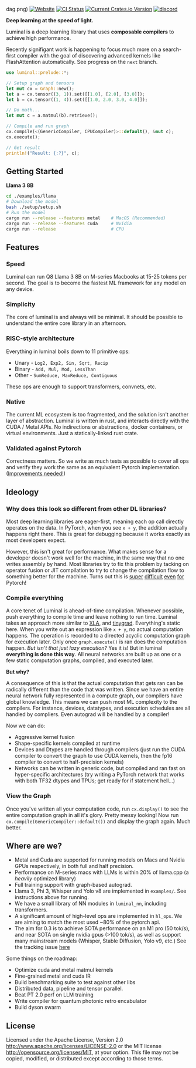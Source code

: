 dag.png)
[![Website](https://img.shields.io/badge/Docs-Website-blue?style=for-the-badge&color=0D9373)](https://luminalai.com)
[![CI Status](https://img.shields.io/github/actions/workflow/status/jafioti/luminal/test.yml?style=for-the-badge&logo=github-actions&logoColor=white&branch=main)](https://github.com/Sidekick-AI/dataflow/actions)
[![Current Crates.io Version](https://img.shields.io/crates/v/luminal.svg?style=for-the-badge&logo=rust)](https://crates.io/crates/luminal)
[![discord](https://dcbadge.vercel.app/api/server/VQf3j8WWNd)](https://discord.gg/VQf3j8WWNd)

**Deep learning at the speed of light.**

Luminal is a deep learning library that uses **composable compilers** to achieve high performance.

Recently signifigant work is happening to focus much more on a search-first compiler with the goal of discovering advanced kernels like FlashAttention automatically. See progress on the `next` branch.

```rust
use luminal::prelude::*;

// Setup graph and tensors
let mut cx = Graph::new();
let a = cx.tensor((3, 1)).set([[1.0], [2.0], [3.0]]);
let b = cx.tensor((1, 4)).set([[1.0, 2.0, 3.0, 4.0]]);

// Do math...
let mut c = a.matmul(b).retrieve();

// Compile and run graph
cx.compile(<(GenericCompiler, CPUCompiler)>::default(), &mut c);
cx.execute();

// Get result
println!("Result: {:?}", c);
```

## Getting Started
**Llama 3 8B**
```bash
cd ./examples/llama
# Download the model
bash ./setup/setup.sh
# Run the model
cargo run --release --features metal    # MacOS (Recommended)
cargo run --release --features cuda     # Nvidia
cargo run --release                     # CPU
```

## Features
### Speed
Luminal can run Q8 Llama 3 8B on M-series Macbooks at 15-25 tokens per second. The goal is to become the fastest ML framework for any model on any device.

### Simplicity
The core of luminal is and always will be minimal. It should be possible to understand the entire core library in an afternoon.

### RISC-style architecture
Everything in luminal boils down to 11 primitive ops:
- Unary - `Log2, Exp2, Sin, Sqrt, Recip`
- Binary - `Add, Mul, Mod, LessThan`
- Other - `SumReduce, MaxReduce, Contiguous`

These ops are enough to support transformers, convnets, etc.

### Native
The current ML ecosystem is too fragmented, and the solution isn't another layer of abstraction. Luminal is written in rust, and interacts directly with the CUDA / Metal APIs. No indirections or abstractions, docker containers, or virtual environments. Just a statically-linked rust crate.

### Validated against Pytorch
Correctness matters. So we write as much tests as possible to cover all ops and verify they work the same as an equivalent Pytorch implementation. ([Improvements needed!](https://github.com/jafioti/luminal/issues/20))

## Ideology
### Why does this look so different from other DL libraries?
Most deep learning libraries are eager-first, meaning each op call directly operates on the data. In PyTorch, when you see `x + y`, the addition actually happens right there. This is great for debugging because it works exactly as most developers expect.

However, this isn't great for performance. What makes sense for a developer doesn't work well for the machine, in the same way that no one writes assembly by hand. Most libraries try to fix this problem by tacking on operator fusion or JIT compilation to try to change the compilation flow to something better for the machine. Turns out this is [super](https://pytorch.org/docs/stable/dynamo/index.html) [difficult](https://pytorch.org/tutorials/intermediate/torch_compile_tutorial.html) [even](https://pytorch.org/docs/stable/jit.html) [for](https://pytorch.org/docs/stable/fx.html#torch.fx.symbolic_trace) Pytorch!

### Compile everything
A core tenet of Luminal is ahead-of-time compilation. Whenever possible, push everything to compile time and leave nothing to run time. Luminal takes an approach more similar to [XLA](https://www.tensorflow.org/xla), and [tinygrad](https://github.com/tinygrad/tinygrad). Everything's static here. When you write out an expression like `x + y`, no actual computation happens. The operation is recorded to a directed acyclic computation graph for execution later. Only once `graph.execute()` is ran does the computation happen. *But isn't that just lazy execution?* Yes it is! But in luminal **everything is done this way**. All neural networks are built up as one or a few static computation graphs, compiled, and executed later.

**But why?**

A consequence of this is that the actual computation that gets ran can be radically different than the code that was written. Since we have an entire neural network fully represented in a compute graph, our compilers have global knowledge. This means we can push most ML complexity to the compilers. For instance, devices, datatypes, and execution schedules are all handled by compliers. Even autograd will be handled by a compiler!

Now we can do:
- Aggressive kernel fusion
- Shape-specific kernels compiled at runtime
- Devices and Dtypes are handled through compilers (just run the CUDA compiler to convert the graph to use CUDA kernels, then the fp16 compiler to convert to half-precision kernels)
- Networks can be written in generic code, but compiled and ran fast on hyper-specific architectures (try writing a PyTorch network that works with both TF32 dtypes and TPUs; get ready for if statement hell...)

### View the Graph
Once you've written all your computation code, run `cx.display()` to see the entire computation graph in all it's glory. Pretty messy looking! Now run `cx.compile(GenericCompiler::default())` and display the graph again. Much better.

## Where are we?
- Metal and Cuda are supported for running models on Macs and Nvidia GPUs respectively, in both full and half precision.
- Performance on M-series macs with LLMs is within 20% of llama.cpp (a *heavily* optimized library)
- Full training support with graph-based autograd.
- Llama 3, Phi 3, Whisper and Yolo v8 are implemented in `examples/`. See instructions above for running.
- We have a small library of NN modules in `luminal_nn`, including transformers.
- A significant amount of high-level ops are implemented in `hl_ops`. We are aiming to match the most used ~80% of the pytorch api.
- The aim for 0.3 is to achieve SOTA performance on an M1 pro (50 tok/s), and near SOTA on single nvidia gpus (>100 tok/s), as well as support many mainstream models (Whisper, Stable Diffusion, Yolo v9, etc.) See the tracking issue [here](https://github.com/jafioti/luminal/issues/29)

Some things on the roadmap:
- Optimize cuda and metal matmul kernels
- Fine-grained metal and cuda IR
- Build benchmarking suite to test against other libs
- Distributed data, pipeline and tensor parallel.
- Beat PT 2.0 perf on LLM training
- Write compiler for quantum photonic retro encabulator
- Build dyson swarm

## License
Licensed under the Apache License, Version 2.0 http://www.apache.org/licenses/LICENSE-2.0 or the MIT license http://opensource.org/licenses/MIT, at your option. This file may not be copied, modified, or distributed except according to those terms.
